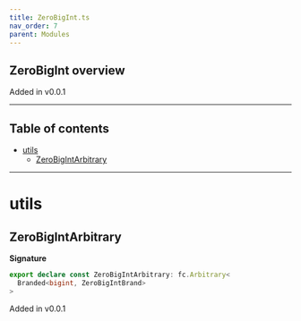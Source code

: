 ```yaml
---
title: ZeroBigInt.ts
nav_order: 7
parent: Modules
---
```


## ZeroBigInt overview

Added in v0.0.1

---

<h2 class="text-delta">Table of contents</h2>

- [utils](#utils)
  - [ZeroBigIntArbitrary](#zerobigintarbitrary)

---

# utils

## ZeroBigIntArbitrary

**Signature**

```ts
export declare const ZeroBigIntArbitrary: fc.Arbitrary<
  Branded<bigint, ZeroBigIntBrand>
>
```

Added in v0.0.1
